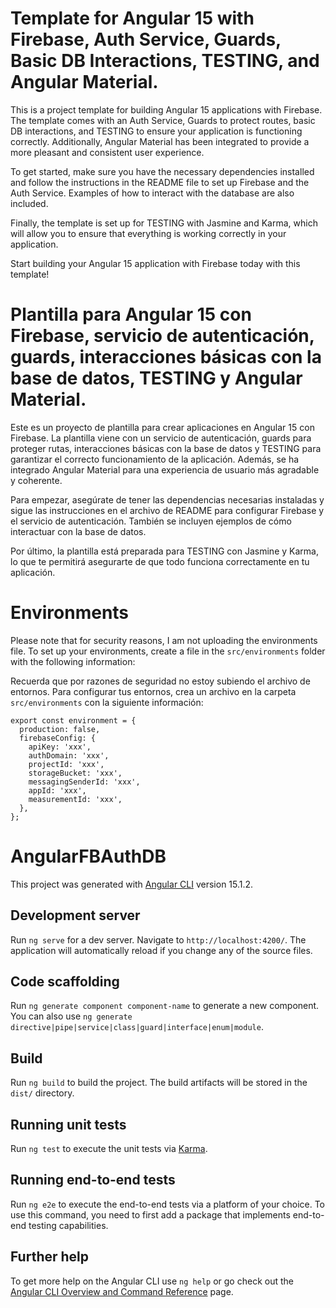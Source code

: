 # Template for Angular 15 with Firebase, Auth Service, Guards, Basic DB Interactions, TESTING, and Angular Material.

This is a project template for building Angular 15 applications with Firebase. The template comes with an Auth Service, Guards to protect routes, basic DB interactions, and TESTING to ensure your application is functioning correctly. Additionally, Angular Material has been integrated to provide a more pleasant and consistent user experience.

To get started, make sure you have the necessary dependencies installed and follow the instructions in the README file to set up Firebase and the Auth Service. Examples of how to interact with the database are also included.

Finally, the template is set up for TESTING with Jasmine and Karma, which will allow you to ensure that everything is working correctly in your application.

Start building your Angular 15 application with Firebase today with this template!

# Plantilla para Angular 15 con Firebase, servicio de autenticación, guards, interacciones básicas con la base de datos, TESTING y Angular Material.

Este es un proyecto de plantilla para crear aplicaciones en Angular 15 con Firebase. La plantilla viene con un servicio de autenticación, guards para proteger rutas, interacciones básicas con la base de datos y TESTING para garantizar el correcto funcionamiento de la aplicación. Además, se ha integrado Angular Material para una experiencia de usuario más agradable y coherente.

Para empezar, asegúrate de tener las dependencias necesarias instaladas y sigue las instrucciones en el archivo de README para configurar Firebase y el servicio de autenticación. También se incluyen ejemplos de cómo interactuar con la base de datos.

Por último, la plantilla está preparada para TESTING con Jasmine y Karma, lo que te permitirá asegurarte de que todo funciona correctamente en tu aplicación.

# Environments

Please note that for security reasons, I am not uploading the environments file. To set up your environments, create a file in the `src/environments` folder with the following information:

Recuerda que por razones de seguridad no estoy subiendo el archivo de entornos. Para configurar tus entornos, crea un archivo en la carpeta `src/environments` con la siguiente información:

```
export const environment = {
  production: false,
  firebaseConfig: {
    apiKey: 'xxx',
    authDomain: 'xxx',
    projectId: 'xxx',
    storageBucket: 'xxx',
    messagingSenderId: 'xxx',
    appId: 'xxx',
    measurementId: 'xxx',
  },
};
```

# AngularFBAuthDB

This project was generated with [Angular CLI](https://github.com/angular/angular-cli) version 15.1.2.

## Development server

Run `ng serve` for a dev server. Navigate to `http://localhost:4200/`. The application will automatically reload if you change any of the source files.

## Code scaffolding

Run `ng generate component component-name` to generate a new component. You can also use `ng generate directive|pipe|service|class|guard|interface|enum|module`.

## Build

Run `ng build` to build the project. The build artifacts will be stored in the `dist/` directory.

## Running unit tests

Run `ng test` to execute the unit tests via [Karma](https://karma-runner.github.io).

## Running end-to-end tests

Run `ng e2e` to execute the end-to-end tests via a platform of your choice. To use this command, you need to first add a package that implements end-to-end testing capabilities.

## Further help

To get more help on the Angular CLI use `ng help` or go check out the [Angular CLI Overview and Command Reference](https://angular.io/cli) page.
